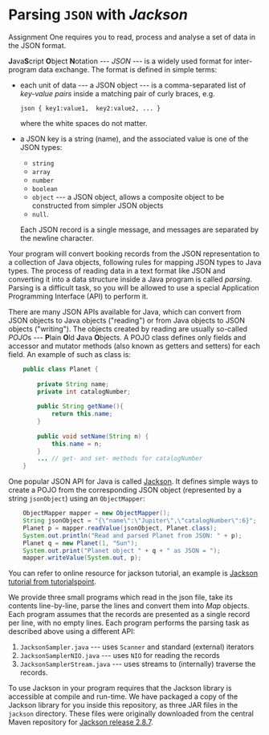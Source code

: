Parsing ``JSON`` with *Jackson*
===============================

Assignment One requires you to read, process and analyse a set of data
in the JSON format.

**J**ava**S**cript **O**bject **N**otation --- *JSON* --- is a widely used
format for inter-program data exchange. The format is defined in simple terms:

- each unit of data --- a JSON object --- is a comma-separated list of 
  *key-value pairs* inside a matching pair of curly braces, e.g.
  
   ``json
   {
	   key1:value1, 
	   key2:value2,
	   ...
   }
   ``
   
   where the white spaces do not matter.
   
-  a JSON key is a string (name), and the associated value is one of the JSON types:

   - ``string`` 
   - ``array``
   - ``number``
   - ``boolean`` 
   - ``object`` --- a JSON object, allows a composite object to be constructed from simpler JSON objects
   - ``null``.
   
   
   Each JSON record is a single message, and messages are separated by the
   newline character.
   
Your program will convert booking records from the JSON representation to 
a collection of Java objects, following rules for mapping JSON types to
Java types.
The process of reading data in a text format like JSON and converting it into a
data structure inside a Java program is called *parsing*.
Parsing is a difficult task, so you will be allowed to use a special Application
Programming Interface (API) to perform it.

There are many JSON APIs available for Java, which can convert from JSON objects
to Java objects ("reading") or from Java objects to JSON objects ("writing").
The objects created by reading are usually so-called
*POJO*s --- **P**lain **O**ld **J**ava **O**bjects.
A POJO class defines only fields and accessor and mutator methods (also known
as getters and setters) for each field. An example of such as class is:

```java
    public class Planet {
       	
    	private String name;
    	private int catalogNumber;
    
    	public String getName(){ 
    		return this.name; 
    	}
    
    	public void setName(String n) {
    		this.name = n;
    	}
    	... // get- and set- methods for catalogNumber
    }
```

One popular JSON API for Java is called 
[Jackson](http://wiki.fasterxml.com/JacksonHome). It defines simple ways to
create a POJO from the corresponding JSON object (represented by a string
``jsonObject``) using an `ObjectMapper`:

```java
    ObjectMapper mapper = new ObjectMapper();
    String jsonObject = "{\"name\":\"Jupiter\",\"catalogNumber\":6}";
    Planet p = mapper.readValue(jsonObject, Planet.class); 
    System.out.println("Read and parsed Planet from JSON: " + p);
    Planet q = new Planet(1, "Sun");
    System.out.print("Planet object " + q + " as JSON = ");
    mapper.writeValue(System.out, p);
```

You can refer to online resource for jackson tutorial, an example is 
[Jackson tutorial from tutorialspoint](https://www.tutorialspoint.com/jackson).

We provide three small programs which read in the json
file, take its contents line-by-line, parse the lines and convert them into
*Map* objects.
Each program assumes that the records are presented as a single record per line,
with no empty lines.
Each program performs the parsing task as described above using a different API:

1. ``JacksonSampler.java``  --- uses ``Scanner`` and standard (external) iterators
2. ``JacksonSamplerNIO.java``  --- uses ``NIO`` for reading the records
3. ``JacksonSamplerStream.java``  --- uses streams to (internally) traverse
   the records.

To use Jackson in your program requires that the Jackson library is accessible
at compile and run-time.
We have packaged a copy of the Jackson library for you inside this
repository, as three JAR files in the ``jackson`` directory.
These files were originally downloaded from the central Maven repository for
[Jackson release 2.8.7](http://repo1.maven.org/maven2/com/fasterxml/jackson/).




